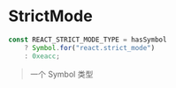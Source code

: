 # StrictMode

```js
const REACT_STRICT_MODE_TYPE = hasSymbol
    ? Symbol.for("react.strict_mode")
    : 0xeacc;
```

> 一个 Symbol 类型
